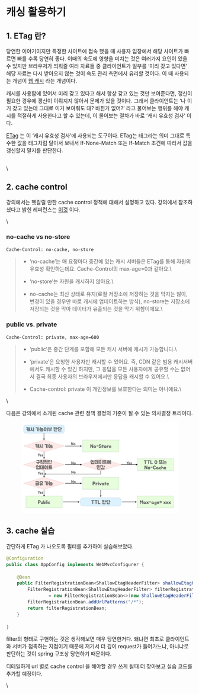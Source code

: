 # 캐싱 활용하기

## 1. ETag 란? <a href="#1-etag" id="1-etag"></a>

당연한 이야기이지만 특정한 사이트에 접속 했을 때 사용자 입장에서 해당 사이트가 빠르면 빠를 수록 당연히 좋다. 이때의 속도에 영향을 미치는 것은 여러가지 요인이 있을 수 있지만 브라우저가 띄워줄 여러 자료들 중 클라이언트가 일부를 ‘미리 갖고 있다면’ 해당 자료는 다시 받아오지 않는 것이 속도 관리 측면에서 유리할 것이다. 이 때 사용되는 개념이 [웹 캐시](https://ko.wikipedia.org/wiki/%EC%9B%B9\_%EC%BA%90%EC%8B%9C) 라는 개념이다.

캐시를 사용함에 있어서 미리 갖고 있다고 해서 항상 갖고 있는 것만 보여준다면, 갱신이 필요한 경우에 갱신이 이뤄지지 않아서 문제가 있을 것이다. 그래서 클라이언트는 ‘나 이거 갖고 있는데 그대로 이거 보여줘도 돼? 바뀐거 없어?’ 라고 물어보는 행위를 해야 캐시를 적절하게 사용한다고 할 수 있는데, 이 물어보는 절차가 바로 ‘캐시 유효성 검사’ 이다.

[ETag](https://en.wikipedia.org/wiki/HTTP\_ETag) 는 이 ‘캐시 유효성 검사’에 사용되는 도구이다. ETag는 태그라는 의미 그대로 특수한 값을 태그처럼 달아서 보내서 If-None-Match 또는 If-Match 조건에 따라서 값을 갱신할지 말지를 판단한다.

\
\


## 2. cache control <a href="#2-cache-control" id="2-cache-control"></a>

강의에서는 헷갈릴 만한 cache control 정책에 대해서 설명하고 있다. 강의에서 참조하셨다고 밝힌 레퍼런스는 [이것](https://web.dev/http-cache/) 이다.

\


### **no-cache vs no-store**

```
Cache-Control: no-cache, no-store
```

> * ‘no-cache’는 매 요청마다 중간에 있는 캐시 서버들은 ETag를 통해 자원의 유효성 확인하는데요. Cache-Control의 max-age=0과 같아요.\
>
> * ‘no-store’는 자원을 캐시하지 않아요.\
>
> * no-cache는 최신 상태로 유지(로컬 저장소에 저장하는 것을 막지는 않아, 변경이 있을 경우만 바로 캐시에 업데이트하는 방식), no-store는 저장소에 저장되는 것을 막아 데이터가 유출되는 것을 막기 위함이에요.\
>

### &#x20;**public vs. private**

```
Cache-Control: private, max-age=600
```

> * ‘public’은 중간 단계를 포함해 모든 캐시 서버에 캐시가 가능합니다.\
>
> * ‘private’은 요청한 사용자만 캐시할 수 있어요. 즉, CDN 같은 범용 캐시서버에서도 캐시할 수 있긴 하지만, 그 응답을 모든 사용자에게 공유할 수는 없어서 결국 최종 사용자의 브라우저에서만 응답을 캐시할 수 있어요.\
>
> * Cache-control: private 이 개인정보를 보호한다는 의미는 아니에요.\
>

\


다음은 강의에서 소개된 cache 관련 정책 결정의 기준이 될 수 있는 의사결정 트리이다.

<figure><img src="../../.gitbook/assets/image (46).png" alt=""><figcaption></figcaption></figure>

## 3. cache 실습 <a href="#3-cache" id="3-cache"></a>

간단하게 ETag 가 나오도록 필터를 추가하여 실습해보았다.

```java
@Configuration
public class AppConfig implements WebMvcConfigurer {

    @Bean
    public FilterRegistrationBean<ShallowEtagHeaderFilter> shallowEtagHeaderFilter() {
        FilterRegistrationBean<ShallowEtagHeaderFilter> filterRegistrationBean
                = new FilterRegistrationBean<>(new ShallowEtagHeaderFilter());
        filterRegistrationBean.addUrlPatterns("/*");
        return filterRegistrationBean;
    }

}
```

filter의 형태로 구현하는 것은 생각해보면 매우 당연한거다. 왜냐면 최초로 클라이언트와 서버가 접촉하는 지점이기 때문에 저기서 더 깊이 request가 들어가느냐, 아니냐로 판단하는 것이 spring 구조상 당연하기 때문이다.

디테일하게 url 별로 cache control 을 해야할 경우 쓰게 될때 더 찾아보고 실습 코드를 추가할 예정이다.

\
